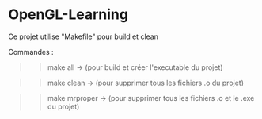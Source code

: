 # OpenGL-Learning

Ce projet utilise "Makefile" pour build et clean

Commandes :

>> make all         -> (pour build et créer l'executable du projet)

>> make clean       -> (pour supprimer tous les fichiers .o du projet)

>> make mrproper    -> (pour supprimer tous les fichiers .o et le .exe du projet)

